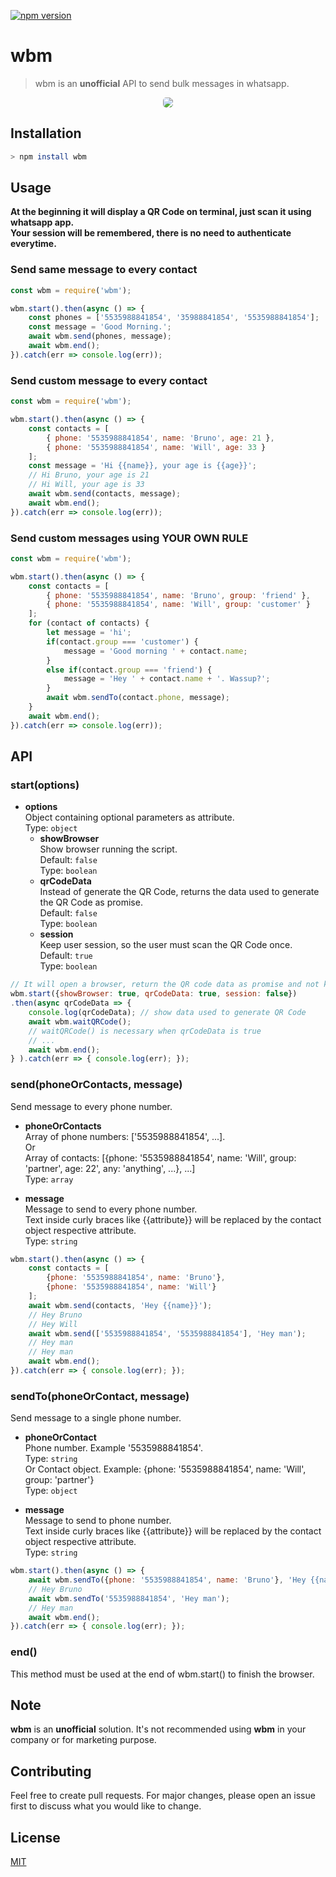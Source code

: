 [![npm version](https://img.shields.io/npm/v/wbm.svg?color=%2378e08f)](https://www.npmjs.com/package/wbm)

# wbm
> wbm is an **unofficial** API to send bulk messages in whatsapp.

<p align="center"> 
<img style="border-radius: 5px" src="https://raw.githubusercontent.com/Briuor/wbm/master/assets/demo.gif">
</p>

## Installation
```bash
> npm install wbm
```

## Usage
**At the beginning it will display a QR Code on terminal, just scan it using whatsapp app.<br />
Your session will be remembered, there is no need to authenticate everytime.**

### Send same message to every contact

```javascript
const wbm = require('wbm');

wbm.start().then(async () => {
    const phones = ['5535988841854', '35988841854', '5535988841854'];
    const message = 'Good Morning.';
    await wbm.send(phones, message);
    await wbm.end();
}).catch(err => console.log(err));

```
### Send custom message to every contact

```javascript
const wbm = require('wbm');

wbm.start().then(async () => {
    const contacts = [
        { phone: '5535988841854', name: 'Bruno', age: 21 },
        { phone: '5535988841854', name: 'Will', age: 33 }
    ];
    const message = 'Hi {{name}}, your age is {{age}}';
    // Hi Bruno, your age is 21
    // Hi Will, your age is 33
    await wbm.send(contacts, message);
    await wbm.end();
}).catch(err => console.log(err));
```

### Send custom messages using YOUR OWN RULE

```javascript
const wbm = require('wbm');

wbm.start().then(async () => {
    const contacts = [
        { phone: '5535988841854', name: 'Bruno', group: 'friend' }, 
        { phone: '5535988841854', name: 'Will', group: 'customer' }
    ];
    for (contact of contacts) {
        let message = 'hi';
        if(contact.group === 'customer') {
            message = 'Good morning ' + contact.name;
        }
        else if(contact.group === 'friend') {
            message = 'Hey ' + contact.name + '. Wassup?';
        }
        await wbm.sendTo(contact.phone, message);
    }
    await wbm.end();
}).catch(err => console.log(err));

```

## API
### start(options)
* **options**<br />
	Object containing optional parameters as attribute.<br />
	Type: `object`<br />
	* **showBrowser**<br />
	Show browser running the script.<br />
	Default: `false`<br />
	Type: `boolean`<br />
	* **qrCodeData**<br />
	Instead of generate the QR Code, returns the data used to generate the QR Code as promise.<br />
	Default: `false`<br />
	Type: `boolean`<br />
	* **session**<br />
	Keep user session, so the user must scan the QR Code once.<br />
	Default: `true`<br />
	Type: `boolean`

```javascript
// It will open a browser, return the QR code data as promise and not keep user session
wbm.start({showBrowser: true, qrCodeData: true, session: false})
.then(async qrCodeData => {
    console.log(qrCodeData); // show data used to generate QR Code
    await wbm.waitQRCode();
    // waitQRCode() is necessary when qrCodeData is true
    // ...
    await wbm.end();
} ).catch(err => { console.log(err); });
```

### send(phoneOrContacts, message)

Send message to every phone number.

- **phoneOrContacts**<br />
Array of phone numbers: ['5535988841854', ...].<br />
Or <br />
Array of contacts: [{phone: '5535988841854', name: 'Will', group: 'partner', age: 22', any: 'anything', ...}, ...]<br />
Type: `array`

- **message**<br />
Message to send to every phone number.<br />
Text inside curly braces like {{attribute}} will be replaced by the contact object respective attribute.<br />
Type: `string`

```javascript
wbm.start().then(async () => {
    const contacts = [
        {phone: '5535988841854', name: 'Bruno'},
        {phone: '5535988841854', name: 'Will'}
    ];
    await wbm.send(contacts, 'Hey {{name}}');
    // Hey Bruno
    // Hey Will
    await wbm.send(['5535988841854', '5535988841854'], 'Hey man'); 
    // Hey man
    // Hey man
    await wbm.end();
}).catch(err => { console.log(err); });
```

### sendTo(phoneOrContact, message)

Send message to a single phone number.

- **phoneOrContact**<br />
Phone number. Example '5535988841854'.<br />
Type: `string`<br />
Or
Contact object. Example: {phone: '5535988841854', name: 'Will', group: 'partner'}<br />
Type: `object`

- **message**<br />
Message to send to phone number.<br />
Text inside curly braces like {{attribute}} will be replaced by the contact object respective attribute.<br />
Type: `string`

```javascript
wbm.start().then(async () => {
    await wbm.sendTo({phone: '5535988841854', name: 'Bruno'}, 'Hey {{name}}');
    // Hey Bruno
    await wbm.sendTo('5535988841854', 'Hey man');
    // Hey man
    await wbm.end();
}).catch(err => { console.log(err); });
```

### end()
This method must be used at the end of wbm.start() to finish the browser.


## Note
**wbm** is an **unofficial** solution. It's not recommended using **wbm** in your company or for marketing purpose.

## Contributing

Feel free to create pull requests. For major changes, please open an issue first to discuss what you would like to change.

## License

[MIT](https://choosealicense.com/licenses/mit/)